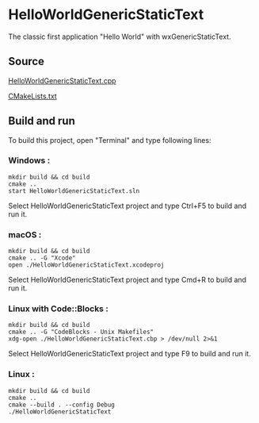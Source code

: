 # HelloWorldGenericStaticText

The classic first application "Hello World" with wxGenericStaticText.

## Source

[HelloWorldGenericStaticText.cpp](HelloWorldGenericStaticText.cpp)

[CMakeLists.txt](CMakeLists.txt)

## Build and run

To build this project, open "Terminal" and type following lines:

### Windows :

``` shell
mkdir build && cd build
cmake .. 
start HelloWorldGenericStaticText.sln
```

Select HelloWorldGenericStaticText project and type Ctrl+F5 to build and run it.

### macOS :

``` shell
mkdir build && cd build
cmake .. -G "Xcode"
open ./HelloWorldGenericStaticText.xcodeproj
```

Select HelloWorldGenericStaticText project and type Cmd+R to build and run it.

### Linux with Code::Blocks :

``` shell
mkdir build && cd build
cmake .. -G "CodeBlocks - Unix Makefiles"
xdg-open ./HelloWorldGenericStaticText.cbp > /dev/null 2>&1
```

Select HelloWorldGenericStaticText project and type F9 to build and run it.

### Linux :

``` shell
mkdir build && cd build
cmake .. 
cmake --build . --config Debug
./HelloWorldGenericStaticText
```
